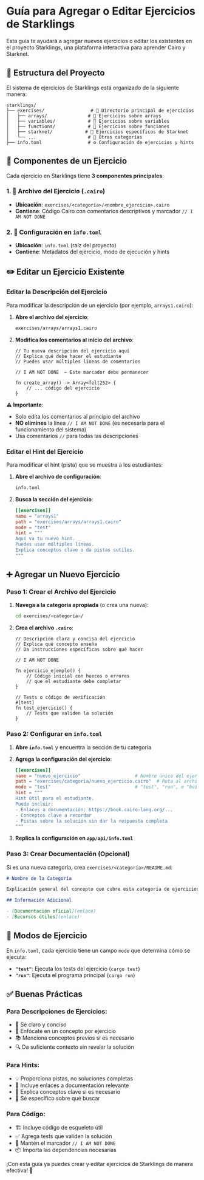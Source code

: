 # Guía para Agregar o Editar Ejercicios de Starklings

Esta guía te ayudará a agregar nuevos ejercicios o editar los existentes en el proyecto Starklings, una plataforma interactiva para aprender Cairo y Starknet.

## 📁 Estructura del Proyecto

El sistema de ejercicios de Starklings está organizado de la siguiente manera:

```
starklings/
├── exercises/                 # 📂 Directorio principal de ejercicios
│   ├── arrays/               # 📂 Ejercicios sobre arrays
│   ├── variables/            # 📂 Ejercicios sobre variables
│   ├── functions/            # 📂 Ejercicios sobre funciones
│   ├── starknet/            # 📂 Ejercicios específicos de Starknet
│   └── ...                   # 📂 Otras categorías
├── info.toml                 # ⚙️ Configuración de ejercicios y hints
```

## 🔧 Componentes de un Ejercicio

Cada ejercicio en Starklings tiene **3 componentes principales**:

### 1. 📄 Archivo del Ejercicio (`.cairo`)
- **Ubicación**: `exercises/<categoría>/<nombre_ejercicio>.cairo`
- **Contiene**: Código Cairo con comentarios descriptivos y marcador `// I AM NOT DONE`

### 2. 📝 Configuración en `info.toml`
- **Ubicación**: `info.toml` (raíz del proyecto)
- **Contiene**: Metadatos del ejercicio, modo de ejecución y hints


## ✏️ Editar un Ejercicio Existente

### Editar la Descripción del Ejercicio

Para modificar la descripción de un ejercicio (por ejemplo, `arrays1.cairo`):

1. **Abre el archivo del ejercicio**:
   ```bash
   exercises/arrays/arrays1.cairo
   ```

2. **Modifica los comentarios al inicio del archivo**:
   ```cairo
   // Tu nueva descripción del ejercicio aquí
   // Explica qué debe hacer el estudiante
   // Puedes usar múltiples líneas de comentarios
   
   // I AM NOT DONE  ← Este marcador debe permanecer
   
   fn create_array() -> Array<felt252> {
       // ... código del ejercicio
   }
   ```

**⚠️ Importante**: 
- Solo edita los comentarios al principio del archivo
- **NO elimines** la línea `// I AM NOT DONE` (es necesaria para el funcionamiento del sistema)
- Usa comentarios `//` para todas las descripciones

### Editar el Hint del Ejercicio

Para modificar el hint (pista) que se muestra a los estudiantes:

1. **Abre el archivo de configuración**:
   ```bash
   info.toml
   ```

2. **Busca la sección del ejercicio**:
   ```toml
   [[exercises]]
   name = "arrays1"
   path = "exercises/arrays/arrays1.cairo"
   mode = "test"
   hint = """
   Aquí va tu nuevo hint.
   Puedes usar múltiples líneas.
   Explica conceptos clave o da pistas sutiles.
   """
   ```

## ➕ Agregar un Nuevo Ejercicio

### Paso 1: Crear el Archivo del Ejercicio

1. **Navega a la categoría apropiada** (o crea una nueva):
   ```bash
   cd exercises/<categoría>/
   ```

2. **Crea el archivo `.cairo`**:
   ```cairo
   // Descripción clara y concisa del ejercicio
   // Explica qué concepto enseña
   // Da instrucciones específicas sobre qué hacer
   
   // I AM NOT DONE
   
   fn ejercicio_ejemplo() {
       // Código inicial con huecos o errores
       // que el estudiante debe completar
   }
   
   // Tests o código de verificación
   #[test]
   fn test_ejercicio() {
       // Tests que validen la solución
   }
   ```

### Paso 2: Configurar en `info.toml`

1. **Abre `info.toml`** y encuentra la sección de tu categoría

2. **Agrega la configuración del ejercicio**:
   ```toml
   [[exercises]]
   name = "nuevo_ejercicio"                    # Nombre único del ejercicio
   path = "exercises/categoria/nuevo_ejercicio.cairo"  # Ruta al archivo
   mode = "test"                               # "test", "run", o "build"
   hint = """
   Hint útil para el estudiante.
   Puede incluir:
   - Enlaces a documentación: https://book.cairo-lang.org/...
   - Conceptos clave a recordar
   - Pistas sobre la solución sin dar la respuesta completa
   """
   ```

3. **Replica la configuración en `app/api/info.toml`**

### Paso 3: Crear Documentación (Opcional)

Si es una nueva categoría, crea `exercises/<categoría>/README.md`:

```markdown
# Nombre de la Categoría

Explicación general del concepto que cubre esta categoría de ejercicios.

## Información Adicional

- [Documentación oficial](enlace)
- [Recursos útiles](enlace)
```

## 🔄 Modos de Ejercicio

En `info.toml`, cada ejercicio tiene un campo `mode` que determina cómo se ejecuta:

- **`"test"`**: Ejecuta los tests del ejercicio (`cargo test`)
- **`"run"`**: Ejecuta el programa principal (`cargo run`)

## ✅ Buenas Prácticas

### Para Descripciones de Ejercicios:
- 📝 Sé claro y conciso
- 🎯 Enfócate en un concepto por ejercicio
- 📚 Menciona conceptos previos si es necesario
- 🔍 Da suficiente contexto sin revelar la solución

### Para Hints:
- 💡 Proporciona pistas, no soluciones completas
- 🔗 Incluye enlaces a documentación relevante
- 📖 Explica conceptos clave si es necesario
- 🎯 Sé específico sobre qué buscar

### Para Código:
- 🏗️ Incluye código de esqueleto útil
- ✅ Agrega tests que validen la solución
- 🚫 Mantén el marcador `// I AM NOT DONE`
- 📦 Importa las dependencias necesarias

¡Con esta guía ya puedes crear y editar ejercicios de Starklings de manera efectiva! 🚀
